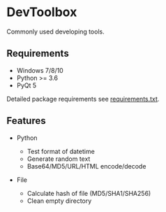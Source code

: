# DevToolbox

Commonly used developing tools.


## Requirements

- Windows 7/8/10
- Python >= 3.6
- PyQt 5

Detailed package requirements see [requirements.txt](requirements.txt).

## Features

- Python
  - Test format of datetime
  - Generate random text
  - Base64/MD5/URL/HTML encode/decode
  
- File
  - Calculate hash of file (MD5/SHA1/SHA256)
  - Clean empty directory
  
